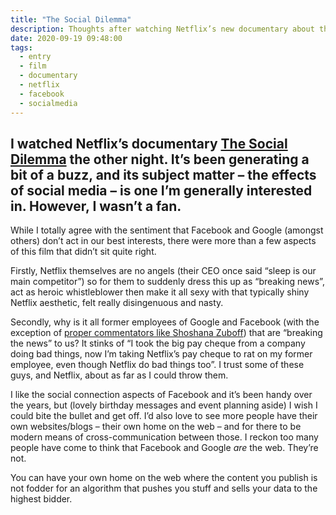 ```yaml
---
title: "The Social Dilemma"
description: Thoughts after watching Netflix’s new documentary about the dangerous impact of social networking
date: 2020-09-19 09:48:00
tags:
  - entry
  - film
  - documentary
  - netflix
  - facebook
  - socialmedia
---
```

I watched Netflix’s documentary [The Social Dilemma](https://www.netflix.com/gb/title/81254224) the other night. It’s been generating a bit of a buzz, and its subject matter – the effects of social media – is one I’m generally interested in. However, I wasn’t a fan.
---

While I totally agree with the sentiment that Facebook and Google (amongst others) don’t act in our best interests, there were more than a few aspects of this film that didn’t sit quite right. 

Firstly, Netflix themselves are no angels (their CEO once said “sleep is our main competitor”) so for them to suddenly dress this up as “breaking news”, act as heroic whistleblower then make it all sexy with that typically shiny Netflix aesthetic, felt really disingenuous and nasty. 

Secondly, why is it all former employees of Google and Facebook (with the exception of [proper commentators like Shoshana Zuboff](https://www.goodreads.com/book/show/26195941-the-age-of-surveillance-capitalism)) that are “breaking the news” to us? It stinks of “I took the big pay cheque from a company doing bad things, now I’m taking Netflix’s pay cheque to rat on my former employee, even though Netflix do bad things too”. I trust some of these guys, and Netflix, about as far as I could throw them.

I like the social connection aspects of Facebook and it’s been handy over the years, but (lovely birthday messages and event planning aside) I wish I could 
bite the bullet and get off. I’d also love to see more people have their own websites/blogs – their own home on the web – and for there to be modern means of cross-communication between those. I reckon too many people have come to think that Facebook and Google _are_ the web. They’re not. 

You can have your own home on the web where the content you publish is not fodder for an algorithm that pushes you stuff and sells your data to the highest bidder.
